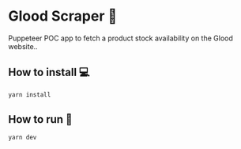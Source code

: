 # Glood Scraper 🍬

Puppeteer POC app to fetch a product stock availability on the Glood website..

## How to install 💻

```bash
yarn install
```

## How to run 🚀

```bash
yarn dev
```